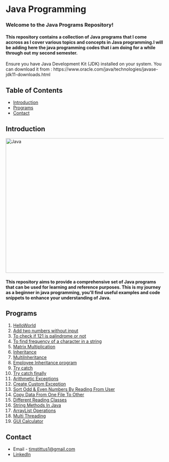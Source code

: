 # Java Programming

<h3>Welcome to the Java Programs Repository! </h3>
<h4>This repository contains a collection of Java programs that I come accross as I cover various topics and concepts in Java programming.I will be adding here the java programming codes that i am doing for a while through out my second semester.</h4>
Ensure you have Java Development Kit (JDK) installed on your system. 
You can download it from : https://www.oracle.com/java/technologies/javase-jdk11-downloads.html

## Table of Contents

- [Introduction](#introduction)
- [Programs](#programs)
- [Contact](#contact)

## Introduction

<img align="center" alt="Java" width="900" height="430" src="https://www.dewsolutions.in/wp-content/uploads/2021/11/Java-Programming-Language.png">

<h4>This repository aims to provide a comprehensive set of Java programs that can be used for learning and reference purposes. This is my journey as a beginner in java programming, you'll find useful examples and code snippets to enhance your understanding of Java.</h4>

## Programs

1. [HelloWorld](HelloWorld)
2. [Add two numbers without input](AddTwoNumWithoutConsole.java)
3. [To check if 121 is palindrome or not](PalindromeWithoutConsole.java)
4. [To find frequency of a character in a string](Characterfrequency.java)
5. [Matrix Multiplication](matrixmultiplication.java)
6. [Inheritance](Inheritance.java)
7. [MultiInheritance](MultiInheritance.java)
8. [Employee Inheritance program](EmployeeInheritance.java)
9. [Try catch](Trycatch.java)
10. [Try catch finally](Trycatchfinally.java)
11. [Arithmetic Exceptions](arithmeticexception.java)
12. [Create Custom Exception](customException.java)
13. [Sort Odd & Even Numbers By Reading From User](filehandlingoddeven.java)
14. [Copy Data From One File To Other](filehandlingsampletxt.java)
15. [Different Reading Classes](DifferentReadingClassesInJAVA.java)
16. [String Methods In Java](stringMethodsInJava.java)
17. [ArrayList Operations](creationandusageofanArrayList.java)
18. [Multi Threading](multiThreading.java)
19. [GUI Calculator](GUICalculator.java)

## Contact

- Email - timstittus1@gmail.com
- [LinkedIn](https://www.linkedin.com/in/tims-tittus/)
